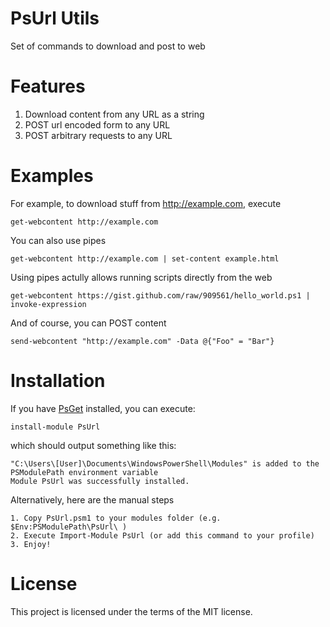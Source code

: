 # PsUrl Utils

Set of commands to download and post to web

# Features

1. Download content from any URL as a string
3. POST url encoded form to any URL
3. POST arbitrary requests to any URL

# Examples

For example, to download stuff from http://example.com, execute

    get-webcontent http://example.com

You can also use pipes

    get-webcontent http://example.com | set-content example.html
    
Using pipes actully allows running scripts directly from the web

    get-webcontent https://gist.github.com/raw/909561/hello_world.ps1 | invoke-expression

And of course, you can POST content

    send-webcontent "http://example.com" -Data @{"Foo" = "Bar"}


# Installation

If you have [PsGet](https://github.com/psget/psget) installed, you can execute:

    install-module PsUrl
    
which should output something like this:

    "C:\Users\[User]\Documents\WindowsPowerShell\Modules" is added to the PSModulePath environment variable
    Module PsUrl was successfully installed.

Alternatively, here are the manual steps

    1. Copy PsUrl.psm1 to your modules folder (e.g. $Env:PSModulePath\PsUrl\ )
    2. Execute Import-Module PsUrl (or add this command to your profile)
    3. Enjoy!

# License

This project is licensed under the terms of the MIT license.
